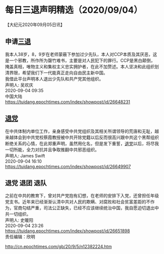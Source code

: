 # 每日三退声明精选（2020/09/04）
  
  
【大纪元2020年09月05日讯】  
## 申请<a href="http://cn.epochtimes.com/gb/tag/%E4%B8%89%E9%80%80.html">三退</a>  
我本人38岁，8，9岁在老师蒙蔽下参加过少先队，本人对CCP本质及其厌恶，这是一个邪教，所作所为罄竹难书，主要是对人民犯下的罪行。CCP是黑白颠倒，掩盖真相，唯物主义和集权主义忠实拥护者，在此不加赘述。本人坚决和此组织划清界限，希望我们下一代能真正走向自由民主新中国。  
我借此平台声明本人退出少先队和共产党其他组织。  
声明人: 吴欢庆  
2020-09-04 09:35  
中国大陆  
https://tuidang.epochtimes.com/index/showpost/id/26648231  
## <a href="http://cn.epochtimes.com/gb/tag/%E9%80%80%E5%85%9A.html">退党</a>  
在中共体制内单位工作，亲身感受中共党组织及其相关所谓领导的荒唐和无耻，越来越体会到中共党校蔡霞教授被中共开除党籍以后反而很高兴跟中共这个黑帮组织断绝关系的心情，在此郑重声明，虽然用化名，但是发下重誓，<a href="http://cn.epochtimes.com/gb/tag/%E9%80%80%E5%85%9A.html">退党</a>以后，将尽我一切所能，全力对抗并且争取推翻中共邪恶组织。  
声明人: James Swift  
2020-09-04 16:10  
https://tuidang.epochtimes.com/index/showpost/id/26649907  
## 退党 退团 退队  
之前在中共的教育下，曾对共产党抱有幻想，在老师的安排下入党，还曾担任年级党支书。近年来已经渐渐认清中共对人民的欺瞒、对腐败和社会贫富差距的不作为，官商勾结严重，司法公正缺失，已经不应该继续统治中国，我自愿迫切退出中共一切组织。  
声明人: 史暖阳  
2020-09-04 23:26  
https://tuidang.epochtimes.com/index/showpost/id/26651898  
责任编辑：欣明  
  
  
  
http://cn.epochtimes.com/gb/20/9/5/n12382224.htm
